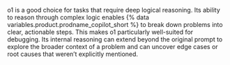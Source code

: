 o1 is a good choice for tasks that require deep logical reasoning. Its ability to reason through complex logic enables {% data variables.product.prodname_copilot_short %} to break down problems into clear, actionable steps.
This makes o1 particularly well-suited for debugging. Its internal reasoning can extend beyond the original prompt to explore the broader context of a problem and can uncover edge cases or root causes that weren’t explicitly mentioned.
